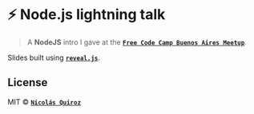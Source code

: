 # :zap: Node.js lightning talk

> A **NodeJS** intro I gave at the **[`Free Code Camp Buenos Aires Meetup`](https://freecodecampba.org)**. 

Slides built using **[`reveal.js`](https://github.com/hakimel/reveal.js)**.

## License

MIT © **[`Nicolás Quiroz`](https://nicolasquiroz.com)**
